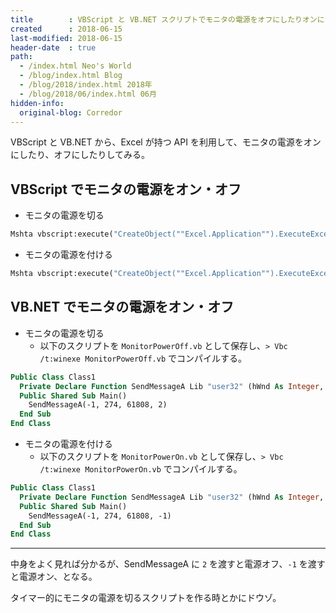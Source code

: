 ```yaml
---
title        : VBScript と VB.NET スクリプトでモニタの電源をオフにしたりオンにしたり
created      : 2018-06-15
last-modified: 2018-06-15
header-date  : true
path:
  - /index.html Neo's World
  - /blog/index.html Blog
  - /blog/2018/index.html 2018年
  - /blog/2018/06/index.html 06月
hidden-info:
  original-blog: Corredor
---
```


VBScript と VB.NET から、Excel が持つ API を利用して、モニタの電源をオンにしたり、オフにしたりしてみる。

## VBScript でモニタの電源をオン・オフ

- モニタの電源を切る

```vb
Mshta vbscript:execute("CreateObject(""Excel.Application"").ExecuteExcel4Macro "CALL(""""user32"""", """"SendMessageA"""", """"JJJJJ"""", -1, 274, 61808, 2)"":close")
```

- モニタの電源を付ける

```vb
Mshta vbscript:execute("CreateObject(""Excel.Application"").ExecuteExcel4Macro "CALL(""""user32"""", """"SendMessageA"""", """"JJJJJ"""", -1, 274, 61808, -1)"":close")
```

## VB.NET でモニタの電源をオン・オフ

- モニタの電源を切る
  - 以下のスクリプトを `MonitorPowerOff.vb` として保存し、`> Vbc /t:winexe MonitorPowerOff.vb` でコンパイルする。

```vb
Public Class Class1
  Private Declare Function SendMessageA Lib "user32" (hWnd As Integer, Msg As Integer, wParam As Integer, IParam As Integer) As Integer
  Public Shared Sub Main()
    SendMessageA(-1, 274, 61808, 2)
  End Sub
End Class
```

- モニタの電源を付ける
  - 以下のスクリプトを `MonitorPowerOn.vb` として保存し、`> Vbc /t:winexe MonitorPowerOn.vb` でコンパイルする。

```vb
Public Class Class1
  Private Declare Function SendMessageA Lib "user32" (hWnd As Integer, Msg As Integer, wParam As Integer, IParam As Integer) As Integer
  Public Shared Sub Main()
    SendMessageA(-1, 274, 61808, -1)
  End Sub
End Class
```

---

中身をよく見れば分かるが、SendMessageA に `2` を渡すと電源オフ、`-1` を渡すと電源オン、となる。

タイマー的にモニタの電源を切るスクリプトを作る時とかにドウゾ。
